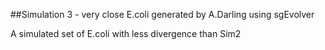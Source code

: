 ##Simulation 3 - very close E.coli generated by A.Darling using sgEvolver

A simulated set of E.coli with less divergence than Sim2
